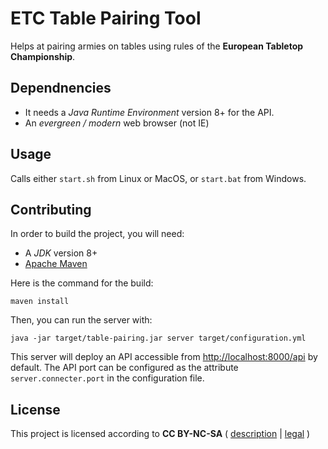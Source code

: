 # ETC Table Pairing Tool

Helps at pairing armies on tables using rules of the **European Tabletop Championship**.

## Dependnencies

* It needs a *Java Runtime Environment* version 8+ for the API.
* An *evergreen / modern* web browser (not IE)

## Usage

Calls either `start.sh` from Linux or MacOS, or `start.bat` from Windows.

## Contributing

In order to build the project, you will need:
* A *JDK* version 8+
* [Apache Maven](https://maven.apache.org/)

Here is the command for the build:

    maven install

Then, you can run the server with:

    java -jar target/table-pairing.jar server target/configuration.yml

This server will deploy an API accessible from [http://localhost:8000/api](http://localhost:8000/api) by default. The API port can be configured as the attribute `server.connecter.port` in the configuration file.

## License

This project is licensed according to **CC BY-NC-SA** ( [description](https://creativecommons.org/licenses/by-nc-sa/4.0/) | [legal](https://creativecommons.org/licenses/by-nc-sa/4.0/legalcode) )

